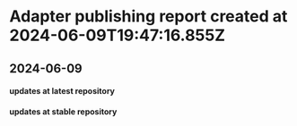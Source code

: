 # Adapter publishing report created at 2024-06-09T19:47:16.855Z

## 2024-06-09
#### updates at latest repository 
#### updates at stable repository 
